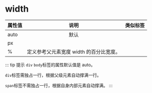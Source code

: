 # width

| 属性值 |                  说明                   | 类似标签 |
| ------ | :-------------------------------------: | -------: |
| auto   |                  默认                   |          |
| px     |                                         |          |
| %      | 定义参考父元素宽度 width 的百分比宽度。 |          |

::: tip 提示
`div` `body`标签的属性默认值是 auto。

`div`标签需独占一行，根据父级元素自动撑满一行。

`span`标签不需独占一行，根据自身内部元素自动撑满。
:::

